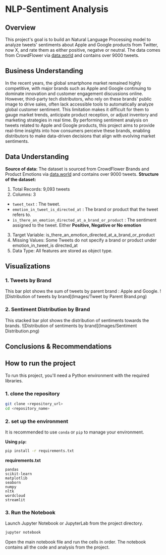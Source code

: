 # NLP-Sentiment Analysis 

## Overview
This project's goal is to build an Natural Language Processing model to analyze tweets' sentiments about Apple and Google products from Twitter, now X, and rate them as either positive, negatve or neutral.
The data comes from CrowdFlower via [data.world](https://data.world/crowdflower/brands-and-product-emotions) and contains over 9000 tweets.

## Business Understanding
In the recent years, the global smartphone market remained highly competitive, with major brands such as Apple and Google continuing to dominate innovation and customer engagement discussions online. However, third-party tech distributors, who rely on these brands' public image to drive sales, often lack accessible tools to automatically analyze global customer sentiment. This limitation makes it difficult for them to gauge market trends, anticipate product reception, or adjust inventory and marketing strategies in real time.
By performing sentiment analysis on tweets related to Apple and Google products, this project aims to provide real-time insights into how consumers perceive these brands, enabling distributors to make data-driven decisions that align with evolving market sentiments.

## Data Understanding
**Source of data:** The dataset is sourced from CrowdFlower Brands and Product Emotions via [data.world](https://data.world/crowdflower/brands-and-product-emotions) and contains over 9000 tweets.
**Structure of the dataset:**
1. Total Records: 9,093 tweets
2. Columns: 3
  - `tweet_text` : The tweet.
  - `emotion_in_tweet_is_directed_at` : The brand or product that the tweet refers to.
  - `is_there_an_emotion_directed_at_a_brand_or_product` : The sentiment assigned to the tweet. Either **Positive, Negative or No emotion**
3. Target Variable: is_there_an_emotion_directed_at_a_brand_or_product
4. Missing Values: Some Tweets do not specify a brand or product under emotion_in_tweet_is directed_at
5. Data Type: All features are stored as object type.

## Visualizations
### 1. Tweets by Brand
This bar plot shows the sum of tweets by parent brand : Apple and Google.
![Distribution of tweets by brand](Images/Tweet by Parent Brand.png)
### 2. Sentiment Distribution by Brand
This stacked bar plot shows the distribution of sentiments towards the brands.
![Distribution of sentiments by brand](Images/Sentiment Distribution.png)

## Conclusions & Recommendations

## How to run the project
To run this project, you'll need a Python environment with the required libraries.
### 1. clone the repository
```bash
git clone <repository_url>
cd <repository_name>
```
### 2\. set up the environment
It is recommended to use `conda` or `pip` to manage your environment.

**Using `pip`:**

```bash
pip install -r requirements.txt
```

**requirements.txt**

```
pandas
scikit-learn
matplotlib
seaborn
numpy
nltk
wordcloud
streamlit
```
### 3\. Run the Notebook

Launch Jupyter Notebook or JupyterLab from the project directory.

```bash
jupyter notebook
```
Open the main notebook file and run the cells in order. The notebook contains all the code and analysis from the project.
